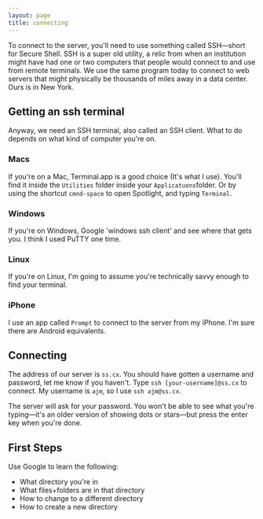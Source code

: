 ```yaml
---
layout: page
title: connecting
---
```


To connect to the server, you'll need to use something called SSH—short for Secure Shell. SSH is a super old utility, a relic from when an institution might have had one or two computers that people would connect to and use from remote terminals. We use the same program today to connect to web servers that might physically be thousands of miles away in a data center. Ours is in New York.

## Getting an ssh terminal

Anyway, we need an SSH terminal, also called an SSH client. What to do depends on what kind of computer you're on.

### Macs

If you're on a Mac, Terminal.app is a good choice (It's what I use). You'll find it inside the `Utilities` folder inside your `Applicatuons`folder. Or by using the shortcut `cmnd-space` to open Spotlight, and typing `Terminal`.

### Windows

If you're on Windows, Google 'windows ssh client' and see where that gets you. I think I used PuTTY one time.

### Linux

If you're on Linux, I'm going to assume you're technically savvy enough to find your terminal.

### iPhone

I use an app called `Prompt` to connect to the server from my iPhone. I'm sure there are Android equivalents.

## Connecting

The address of our server is `ss.cx`. You should have gotten a username and password, let me know if you haven't. Type `ssh [your-username]@ss.cx` to connect. My username is `ajm`, so I use `ssh ajm@ss.cx`.

The server will ask for your password. You won't be able to see what you're typing—it's an older version of showing dots or stars—but press the enter key when you're done.

## First Steps

Use Google to learn the following:

*   What directory you're in
*   What files+folders are in that directory
*   How to change to a different directory
*   How to create a new directory
